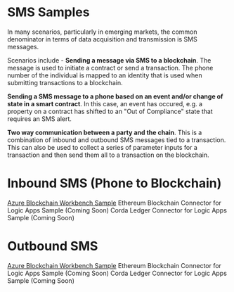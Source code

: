 SMS Samples
===========
In many scenarios, particularly in emerging markets, the common denominator in terms of data acquisition and transmission is SMS messages.

Scenarios include  -
__Sending a message via SMS to a blockchain__. The message is used to initiate a contract or send a transaction.  The phone number of the individual is mapped to an identity that is used when submitting transactions to a blockchain.

__Sending a SMS message to a phone based on an event and/or change of state in a smart contract__.  In this case, an event has occured, e.g. a property on a contract has shifted to an "Out of Compliance" state that requires an SMS alert. 

__Two way communication between a party and the chain__.  This is a combination of inbound and outbound SMS messages tied to a transaction. This can also be used to collect a series of parameter inputs for a transaction and then send them all to a transaction on the blockchain.

Inbound SMS (Phone to Blockchain)
==================================
[Azure Blockchain Workbench Sample](https://github.com/Azure-Samples/blockchain/blob/master/blockchain-development-kit/connect/sms/inbound/README.md)
Ethereum Blockchain Connector for Logic Apps Sample (Coming Soon)
Corda Ledger Connector for Logic Apps Sample (Coming Soon)

Outbound SMS
============
[Azure Blockchain Workbench Sample](https://github.com/Azure-Samples/blockchain/blob/master/blockchain-development-kit/connect/sms/outbound/README.md)
Ethereum Blockchain Connector for Logic Apps Sample (Coming Soon)
Corda Ledger Connector for Logic Apps Sample (Coming Soon)
